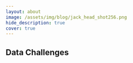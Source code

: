 ```yaml
---
layout: about
image: /assets/img/blog/jack_head_shot256.png
hide_description: true
cover: true
---
```

## Data Challenges
